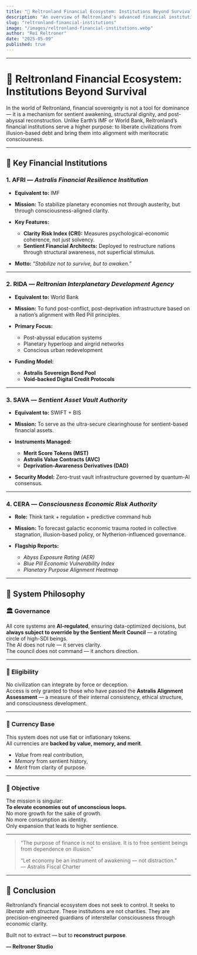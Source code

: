```yaml
---
title: "💱 Reltronland Financial Ecosystem: Institutions Beyond Survival"
description: "An overview of Reltronland's advanced financial institutions—AFRI, RIDA, SAVA, and CERA—designed to replace outdated models like IMF and World Bank through meritocratic consciousness, economic clarity, and sovereign AI governance."
slug: "reltronland-financial-institutions"
image: "/images/reltronland-financial-institutions.webp"
author: "Rei Reltroner"
date: "2025-05-09"
published: true
---
```


---

# 💱 Reltronland Financial Ecosystem: Institutions Beyond Survival

In the world of Reltronland, financial sovereignty is not a tool for dominance — it is a mechanism for sentient awakening, structural dignity, and post-abyssal reconstruction. Unlike Earth’s IMF or World Bank, Reltronland’s financial institutions serve a higher purpose: to liberate civilizations from illusion-based debt and bring them into alignment with meritocratic consciousness.

---

## 🏦 Key Financial Institutions

### 1. **AFRI** — *Astralis Financial Resilience Institution*

* **Equivalent to:** IMF
* **Mission:** To stabilize planetary economies not through austerity, but through consciousness-aligned clarity.
* **Key Features:**

  * **Clarity Risk Index (CRI):** Measures psychological-economic coherence, not just solvency.
  * **Sentient Financial Architects:** Deployed to restructure nations through structural awareness, not superficial stimulus.
* **Motto:** *“Stabilize not to survive, but to awaken.”*

---

### 2. **RIDA** — *Reltronian Interplanetary Development Agency*

* **Equivalent to:** World Bank
* **Mission:** To fund post-conflict, post-deprivation infrastructure based on a nation’s alignment with Red Pill principles.
* **Primary Focus:**

  * Post-abyssal education systems
  * Planetary hyperloop and airgrid networks
  * Conscious urban redevelopment
* **Funding Model:**

  * **Astralis Sovereign Bond Pool**
  * **Void-backed Digital Credit Protocols**

---

### 3. **SAVA** — *Sentient Asset Vault Authority*

* **Equivalent to:** SWIFT + BIS
* **Mission:** To serve as the ultra-secure clearinghouse for sentient-based financial assets.
* **Instruments Managed:**

  * **Merit Score Tokens (MST)**
  * **Astralis Value Contracts (AVC)**
  * **Deprivation-Awareness Derivatives (DAD)**
* **Security Model:** Zero-trust vault infrastructure governed by quantum-AI consensus.

---

### 4. **CERA** — *Consciousness Economic Risk Authority*

* **Role:** Think tank + regulation + predictive command hub
* **Mission:** To forecast galactic economic trauma rooted in collective stagnation, illusion-based policy, or Nytherion-influenced governance.
* **Flagship Reports:**

  * *Abyss Exposure Rating (AER)*
  * *Blue Pill Economic Vulnerability Index*
  * *Planetary Purpose Alignment Heatmap*

---

## 🧠 System Philosophy

### 🏛️ Governance  
All core systems are **AI-regulated**, ensuring data-optimized decisions, but **always subject to override by the Sentient Merit Council** — a rotating circle of high-SDI beings.  
The AI does not rule — it serves clarity.  
The council does not command — it anchors direction.

---

### 🧠 Eligibility  
No civilization can integrate by force or deception.  
Access is only granted to those who have passed the **Astralis Alignment Assessment** — a measure of their internal consistency, ethical structure, and consciousness development.

---

### 💱 Currency Base  
This system does not use fiat or inflationary tokens.  
All currencies are **backed by value, memory, and merit**.  
- *Value* from real contribution,  
- *Memory* from sentient history,  
- *Merit* from clarity of purpose.

---

### 🎯 Objective  
The mission is singular:  
**To elevate economies out of unconscious loops.**  
No more growth for the sake of growth.  
No more consumption as identity.  
Only expansion that leads to higher sentience.

---

> “The purpose of finance is not to enslave. It is to free sentient beings from dependence on illusion.”
>
> “Let economy be an instrument of awakening — not distraction.”  
> — Astralis Fiscal Charter

---

## 🌌 Conclusion

Reltronland’s financial ecosystem does not seek to control. It seeks to *liberate with structure*. These institutions are not charities. They are precision-engineered guardians of interstellar consciousness through economic clarity.

Built not to extract — but to **reconstruct purpose**.

**— Reltroner Studio**

